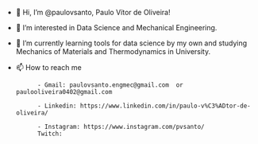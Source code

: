 - 👋 Hi, I’m @paulovsanto, Paulo Vítor de Oliveira!
- 👀 I’m interested in Data Science and Mechanical Engineering.
- 🌱 I’m currently learning tools for data science by my own and studying Mechanics of Materials and Thermodynamics in University.
- 📫 How to reach me 
            
            - Gmail: paulovsanto.engmec@gmail.com  or  paulooliveira0402@gmail.com
            
            - Linkedin: https://www.linkedin.com/in/paulo-v%C3%ADtor-de-oliveira/
            
            - Instagram: https://www.instagram.com/pvsanto/
            Twitch: 

<!---
paulovsanto/paulovsanto is a ✨ special ✨ repository because its `README.md` (this file) appears on your GitHub profile.
You can click the Preview link to take a look at your changes.
--->
